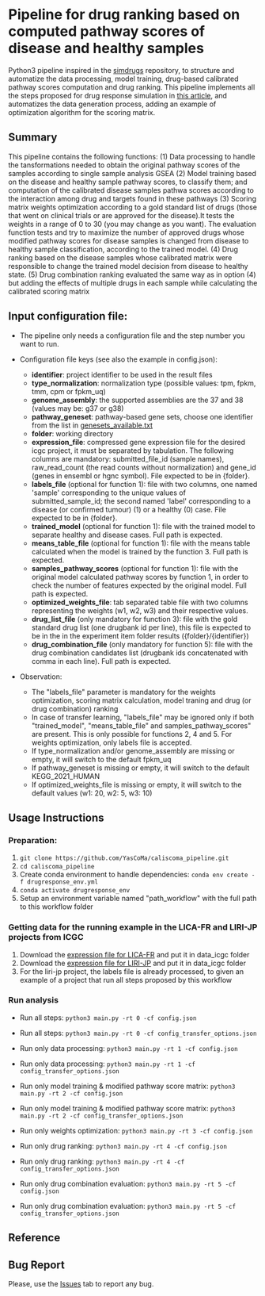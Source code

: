 # Pipeline for drug ranking based on computed pathway scores of disease and healthy samples

Python3 pipeline inspired in the [simdrugs](https://github.com/sepehrgolriz/simdrugs/tree/main) repository, to structure and automatize the data processing, model training, drug-based calibrated pathway scores computation and drug ranking. This pipeline implements all the steps proposed for drug response simulation in [this article](https://www.nature.com/articles/s41540-021-00199-1#Sec8), and automatizes the data generation process, adding an example of optimization algorithm for the scoring matrix.

## Summary

This pipeline contains the following functions: 
(1) Data processing to handle the tansformations needed to obtain the original pathway scores of the samples according to single sample analysis GSEA
(2) Model training based on the disease and healthy sample pathway scores, to classify them; and computation of the calibrated disease samples pathwa scores according to the interaction among drug and targets found in these pathways
(3) Scoring matrix weights optimization according to a gold standard list of drugs (those that went on clinical trials or are approved for the disease).It tests the weights in a range of 0 to 30 (you may change as you want). The evaluation function tests and try to maximize the number of approved drugs whose modified pathway scores for disease samples is changed from disease to healthy sample classification, according to the trained model.
(4) Drug ranking based on the disease samples whose calibrated matrix were responsible to change the trained model decision from disease to healthy state.
(5) Drug combination ranking evaluated the same way as in option (4) but adding the effects of multiple drugs in each sample while calculating the calibrated scoring matrix
            
## Input configuration file:
* The pipeline only needs a configuration file and the step number you want to run.
- Configuration file keys (see also the example in config.json):
    - **identifier**: project identifier to be used in the result files
    - **type_normalization**: normalization type (possible values: tpm, fpkm, tmm, cpm or fpkm_uq)
    - **genome_assembly**: the supported assemblies are the 37 and 38 (values may be: g37 or g38)
    - **pathway_geneset**: pathway-based gene sets, choose one identifier from the list in [genesets_available.txt](https://github.com/YasCoMa/caliscoma_pipeline/blob/master/genesets_available.txt)
    - **folder**: working directory
    - **expression_file**: compressed gene expression file for the desired icgc project, it must be separated by tabulation. The following columns are mandatory: submitted_file_id (sample names), raw_read_count (the read counts without normalization) and gene_id (genes in ensembl or hgnc symbol). File expected to be in {folder}.
    - **labels_file** (optional for function 1): file with two columns, one named 'sample' corresponding to the unique values of submitted_sample_id; the second named 'label' corresponding to a disease (or confirmed tumour) (1) or a healthy (0) case. File expected to be in {folder}.
    - **trained_model** (optional for function 1): file with the trained model to separate healthy and disease cases. Full path is expected.
    - **means_table_file** (optional for function 1): file with the means table calculated when the model is trained by the function 3. Full path is expected.
    - **samples_pathway_scores** (optional for function 1): file with the original model calculated pathway scores by function 1, in order to check the number of features expected by the original model. Full path is expected.
    - **optimized_weights_file**: tab separated table file with two columns representing the weights (w1, w2, w3) and their respective values.
    - **drug_list_file** (only mandatory for function 3): file with the gold standard drug list (one drugbank id per line), this file is expected to be in the in the experiment item folder results ({folder}/{identifier})
    - **drug_combination_file** (only mandatory for function 5): file with the drug combination candidates list (drugbank ids concatenated with comma in each line). Full path is expected.

- Observation:    
    * The "labels_file" parameter is mandatory for the weights optimization, scoring matrix calculation, model traning and drug (or drug combination) ranking 
    * In case of transfer learning, "labels_file" may be ignored only if both "trained_model", "means_table_file" and samples_pathway_scores" are present. This is only possible for functions 2, 4 and 5. For weights optimization, only labels file is accepted.
    * If type_normalization and/or genome_assembly are missing or empty, it will switch to the default fpkm_uq
    * If pathway_geneset is missing or empty, it will switch to the default KEGG_2021_HUMAN
    * If optimized_weights_file is missing or empty, it will switch to the default values (w1: 20, w2: 5, w3: 10)
    
## Usage Instructions
### Preparation:
1. ````git clone https://github.com/YasCoMa/caliscoma_pipeline.git````
2. ````cd caliscoma_pipeline````
3. Create conda environment to handle dependencies: ````conda env create -f drugresponse_env.yml````
4. ````conda activate drugresponse_env````
5. Setup an environment variable named "path_workflow" with the full path to this workflow folder

### Getting data for the running example in the LICA-FR and LIRI-JP projects from ICGC
1. Download the [expression file for LICA-FR](https://dcc.icgc.org/api/v1/download?fn=/current/Projects/LICA-FR/exp_seq.LICA-FR.tsv.gz) and put it in data_icgc folder
2. Download the [expression file for LIRI-JP](https://dcc.icgc.org/api/v1/download?fn=/current/Projects/LIRI-JP/exp_seq.LIRI-JP.tsv.gz) and put it in data_icgc folder
3. For the liri-jp project, the labels file is already processed, to given an example of a project that run all steps proposed by this workflow

### Run analysis
- Run all steps: ````python3 main.py -rt 0 -cf config.json````
- Run all steps: ````python3 main.py -rt 0 -cf config_transfer_options.json````

- Run only data processing: ````python3 main.py -rt 1 -cf config.json````
- Run only data processing: ````python3 main.py -rt 1 -cf config_transfer_options.json````

- Run only model training & modified pathway score matrix: ````python3 main.py -rt 2 -cf config.json````
- Run only model training & modified pathway score matrix: ````python3 main.py -rt 2 -cf config_transfer_options.json````

- Run only weights optimization: ````python3 main.py -rt 3 -cf config.json````

- Run only drug ranking: ````python3 main.py -rt 4 -cf config.json````
- Run only drug ranking: ````python3 main.py -rt 4 -cf config_transfer_options.json````

- Run only drug combination evaluation: ````python3 main.py -rt 5 -cf config.json````
- Run only drug combination evaluation: ````python3 main.py -rt 5 -cf config_transfer_options.json````

## Reference

## Bug Report
Please, use the [Issues](https://github.com/YasCoMa/caliscoma_pipeline/issues) tab to report any bug.
